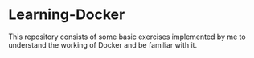 # Learning-Docker
This repository consists of some basic exercises implemented by me to understand the working of Docker and be familiar with it.
